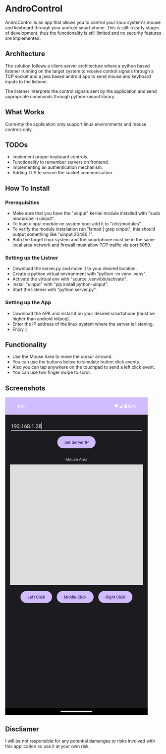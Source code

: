 # AndroControl
AndroControl is an app that allows you to control your linux system's mouse and keyboard through your android smart phone.
This is still in early stages of development, thus the functionality is still limited and no security features are implemented.

## Architecture
The solution follows a client-server architecture where a python based listener
running on the target system to receive control signals through a TCP socket
and a java based android app to send mouse and keyboard inputs to the listener.

The listener interprets the control signals sent by the application and send
appropriate commands through python-uinput library.

## What Works
Currently the application only support linux environments and mouse controls only.

## TODOs
+ Implement proper keyboard controls.
+ Functionality to remember servers on frontend.
+ Implementing an authentication mechanism.
+ Adding TLS to secure the socket communication.

## How To Install
### Prerequisities
+ Make sure that you have the "uinput" kernel module installed with "sudo modprobe -i uinput".
+ To load uinput module on system boot add it to "/etc/modules".
+ To verify the module installation run "lsmod | grep uinput", this should output something like "uinput                 20480  1".
+ Both the target linux system and the smartphone must be in the same local area network and firewall must allow TCP traffic via port 5050.

### Setting up the Listner
+ Download the server.py and move it to your desired location.
+ Create a python virtual environment with "python -m venv .venv".
+ Activate the virtual env with "source .venv/bin/activate".
+ Install "uinput" with "pip install python-uinput".
+ Start the listener with "python server.py".

### Setting up the App
+ Download the APK and install it on your desired smartphone (must be higher than android lolipop).
+ Enter the IP address of the linux system where the server is listening.
+ Enjoy :)

## Functionality
+ Use the Mouse Area to move the cursor arround.
+ You can use the buttons below to simulate button click events.
+ Also you can tap anywhere on the touchpad to send a left click event.
+ You can use two finger swipe to scroll.

## Screenshots
![preview1](https://github.com/Arana-Jayavihan/AndroControl/blob/main/Assets/UI.png?raw=true)

## Discliamer
I will be not responsible for any potential damanges or risks involved with this application so use it at your own risk.
